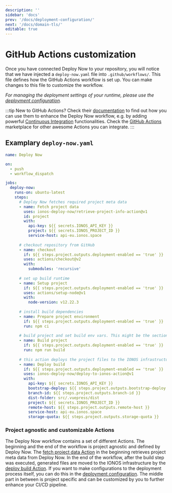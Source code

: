 ```yaml
---
description: ''
sidebar: 'docs'
prev: '/docs/deployment-configuration/'
next: '/docs/domain-tls/'
editable: true
---
```


# GitHub Actions customization

Once you have connected Deploy Now to your repository, you will notice that we have injected a `deploy-now.yaml` file into `.github/workflows/`. This file defines how the GitHub Actions workflow is set up. You can make changes to this file to customize the workflow. 

*For managing the deployment settings of your runtime, please use the [deployment configuration](/docs/deployment-configuration).*

:::tip
New to GitHub Actions? Check their [documentation](https://docs.github.com/en/actions) to find out how you can use them to enhance the Deploy Now workflow, e.g. by adding  powerful [Continuous Integration](https://docs.github.com/en/actions/automating-builds-and-tests/about-continuous-integration) functionalities. Check the [GitHub Actions](https://github.com/marketplace?type=actions) marketplace for other awesome Actions you can integrate.
:::

## Examplary `deploy-now.yaml`

``` yaml
name: Deploy Now

on:
  - push
  - workflow_dispatch

jobs:
  deploy-now:
    runs-on: ubuntu-latest
    steps:
      # Deploy Now fetches required project meta data
      - name: Fetch project data
        uses: ionos-deploy-now/retrieve-project-info-action@v1
        id: project
        with:
          api-key: ${{ secrets.IONOS_API_KEY }}
          project: ${{ secrets.IONOS_PROJECT_ID }}
          service-host: api-eu.ionos.space
          
      # checkout repository from GitHub
      - name: checkout
        if: ${{ steps.project.outputs.deployment-enabled == 'true' }}
        uses: actions/checkout@v2
        with:
          submodules: 'recursive'
          
      # set up build runtime
      - name: Setup project
        if: ${{ steps.project.outputs.deployment-enabled == 'true' }}
        uses: actions/setup-node@v1
        with:
          node-version: v12.22.3
          
      # install build dependencies
      - name: Prepare project environment
        if: ${{ steps.project.outputs.deployment-enabled == 'true' }}
        run: npm ci
        
      # build project and set build env vars. This might be the section you want to customize.
      - name: Build project
        if: ${{ steps.project.outputs.deployment-enabled == 'true' }}
        run: npm run build
        
      # this action deploys the project files to the IONOS infrastructure. If you want to manage file persistency and execute commands on your runtime, you can do this under .deploynow/config.yaml.
      - name: Deploy build
        if: ${{ steps.project.outputs.deployment-enabled == 'true' }}
        uses: ionos-deploy-now/deploy-to-ionos-action@v1
        with:
          api-key: ${{ secrets.IONOS_API_KEY }}
          bootstrap-deploy: ${{ steps.project.outputs.bootstrap-deploy }}
          branch-id: ${{ steps.project.outputs.branch-id }}
          dist-folder: src/.vuepress/dist
          project: ${{ secrets.IONOS_PROJECT_ID }}
          remote-host: ${{ steps.project.outputs.remote-host }}
          service-host: api-eu.ionos.space
          storage-quota: ${{ steps.project.outputs.storage-quota }}
```

### Project agnostic and customizable Actions
The Deploy Now workflow contains a set of different Actions. The beginning and the end of the workflow is project agnostic and defined by Deploy Now. The [fetch project data Action](https://github.com/ionos-deploy-now/retrieve-project-info-action) in the beginning retrieves project meta data from Deploy Now. In the end of the workflow, after the build step was executed, generated files are moved to the IONOS infrastructure by the [deploy build Action](https://github.com/ionos-deploy-now/deploy-to-ionos-action). If you want to make configurations to the deployment process itself, you can do this in the [deployment configuration](/docs/deployment-configuration). The middle part in between is project specific and can be customized by you to further enhance your CI/CD pipeline. 


